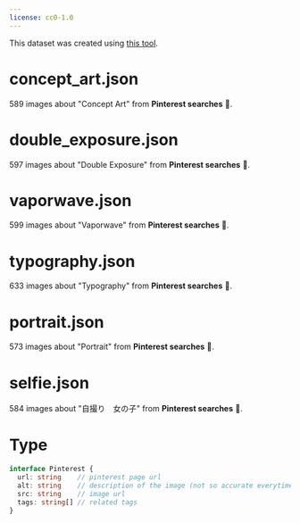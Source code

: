 ```yaml
---
license: cc0-1.0
---
```


This dataset was created using [this tool](https://github.com/p1atdev/pinterest-wizard).

# concept_art.json

589 images about "Concept Art" from **Pinterest searches** 🤗.

# double_exposure.json

597 images about "Double Exposure" from **Pinterest searches** 🤗.

# vaporwave.json

599 images about "Vaporwave" from **Pinterest searches** 🤗.

# typography.json

633 images about "Typography" from **Pinterest searches** 🤗.

# portrait.json

573 images about "Portrait" from **Pinterest searches** 🤗.

# selfie.json

584 images about "自撮り　女の子" from **Pinterest searches** 🤗.

# Type

```ts
interface Pinterest {
  url: string    // pinterest page url
  alt: string    // description of the image (not so accurate everytime)
  src: string    // image url
  tags: string[] // related tags
}
```